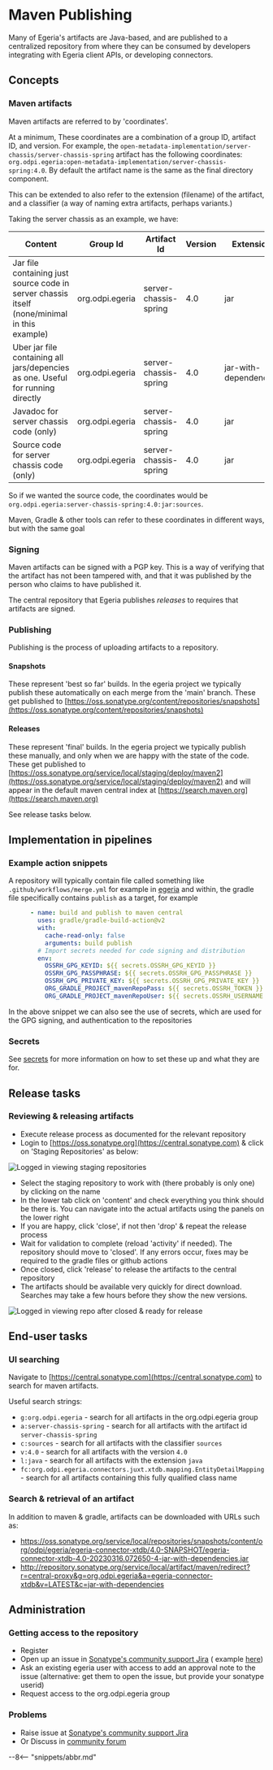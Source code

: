 <!-- SPDX-License-Identifier: CC-BY-4.0 -->
<!-- Copyright Contributors to the Egeria project 2020. -->

# Maven Publishing

Many of Egeria's artifacts are Java-based, and are published to a centralized repository from where they can be consumed by developers integrating with Egeria client APIs, or developing connectors.

## Concepts
### Maven artifacts

Maven artifacts are referred to by 'coordinates'. 

At a minimum, These coordinates are a combination of a group ID, artifact ID, and version. For example, the `open-metadata-implementation/server-chassis/server-chassis-spring` artifact has the following coordinates: `org.odpi.egeria:open-metadata-implementation/server-chassis-spring:4.0`. By default the artifact name is the same as the final directory component.

This can be extended to also refer to the extension (filename) of the artifact, and a classifier (a way of naming extra artifacts, perhaps variants.)

Taking the server chassis as an example, we have:

| Content                                                                                      | Group Id        | Artifact Id           | Version | Extension             | Classifier |
|----------------------------------------------------------------------------------------------|-----------------|-----------------------| ------- |-----------------------|------------|
| Jar file containing just source code in server chassis itself (none/minimal in this example) | org.odpi.egeria | server-chassis-spring | 4.0 | jar                   |            |
| Uber jar file containing all jars/depencies as one. Useful for running directly              | org.odpi.egeria | server-chassis-spring | 4.0 | jar-with-dependencies |            |
| Javadoc for server chassis code (only)                                                       | org.odpi.egeria | server-chassis-spring | 4.0 | jar                   | javadoc    |
| Source code for server chassis code (only)                                                      | org.odpi.egeria | server-chassis-spring       | 4.0 | jar                     | sources    |

So if we wanted the source code, the coordinates would be `org.odpi.egeria:server-chassis-spring:4.0:jar:sources`.

Maven, Gradle & other tools can refer to these coordinates in different ways, but with the same goal
### Signing

Maven artifacts can be signed with a PGP key. This is a way of verifying that the artifact has not been tampered with, and that it was published by the person who claims to have published it.

The central repository that Egeria publishes *releases* to requires that artifacts are signed.
### Publishing

Publishing is the process of uploading artifacts to a repository. 
#### Snapshots

These represent 'best so far' builds. In the egeria project we typically publish these automatically on each merge from the 'main' branch. These get published to [https://oss.sonatype.org/content/repositories/snapshots](https://oss.sonatype.org/content/repositories/snapshots)

#### Releases

These represent 'final' builds. In the egeria project we typically publish these manually, and only when we are happy with the state of the code. These get published to [https://oss.sonatype.org/service/local/staging/deploy/maven2](https://oss.sonatype.org/service/local/staging/deploy/maven2) and will appear in the default maven central index at [https://search.maven.org](https://search.maven.org)

See release tasks below.

## Implementation in pipelines
### Example action snippets

A repository will typically contain file called something like `.github/workflows/merge.yml` for example in [egeria](https://github.com/odpi/egeria/blob/main/.github/workflows/merge-v4.yml) and within, the gradle file specifically contains `publish` as a target, for example
```yaml
      - name: build and publish to maven central
        uses: gradle/gradle-build-action@v2
        with:
          cache-read-only: false
          arguments: build publish
        # Import secrets needed for code signing and distribution
        env:
          OSSRH_GPG_KEYID: ${{ secrets.OSSRH_GPG_KEYID }}
          OSSRH_GPG_PASSPHRASE: ${{ secrets.OSSRH_GPG_PASSPHRASE }}
          OSSRH_GPG_PRIVATE_KEY: ${{ secrets.OSSRH_GPG_PRIVATE_KEY }}
          ORG_GRADLE_PROJECT_mavenRepoPass: ${{ secrets.OSSRH_TOKEN }}
          ORG_GRADLE_PROJECT_mavenRepoUser: ${{ secrets.OSSRH_USERNAME }}

```
In the above snippet we can also see the use of secrets, which are used for the GPG signing, and authentication to the repositories
### Secrets

See [secrets](secrets.md) for more information on how to set these up and what they are for.

## Release tasks
### Reviewing & releasing artifacts

* Execute release process as documented for the relevant repository
* Login to [https://oss.sonatype.org](https://central.sonatype.com) & click on 'Staging Repositories' as below:

![Logged in viewing staging repositories](maven-publish-oss1.png)

* Select the staging repository to work with (there probably is only one) by clicking on the name
* In the lower tab click on 'content' and check everything you think should be there is. You can navigate into the actual artifacts using the panels on the lower right
* If you are happy, click 'close', if not then 'drop' & repeat the release process
* Wait for validation to complete (reload 'activity' if needed). The repository should move to 'closed'. If any errors occur, fixes may be required to the gradle files or github actions
* Once closed, click 'release' to release the artifacts to the central repository
* The artifacts should be available very quickly for direct download. Searches may take a few hours before they show the new versions.

![Logged in viewing repo after closed & ready for release](maven-publish-oss2.png)
## End-user tasks
### UI searching

Navigate to [https://central.sonatype.com](https://central.sonatype.com) to search for maven artifacts.

Useful search strings:
  * `g:org.odpi.egeria` - search for all artifacts in the org.odpi.egeria group
  * `a:server-chassis-spring` - search for all artifacts with the artifact id `server-chassis-spring`
  * `c:sources` - search for all artifacts with the classifier `sources`
  * `v:4.0` - search for all artifacts with the version `4.0`
  * `l:java` - search for all artifacts with the extension `java`
  * `fc:org.odpi.egeria.connectors.juxt.xtdb.mapping.EntityDetailMapping` - search for all artifacts containing this fully qualified class name

### Search & retrieval of an artifact

In addition to maven & gradle, artifacts can be downloaded with URLs such as:
* https://oss.sonatype.org/service/local/repositories/snapshots/content/org/odpi/egeria/egeria-connector-xtdb/4.0-SNAPSHOT/egeria-connector-xtdb-4.0-20230316.072650-4-jar-with-dependencies.jar
* http://repository.sonatype.org/service/local/artifact/maven/redirect?r=central-proxy&g=org.odpi.egeria&a=egeria-connector-xtdb&v=LATEST&c=jar-with-dependencies

## Administration
### Getting access to the repository

* Register
* Open up an issue in [Sonatype's community support Jira](https://issues.sonatype.org/projects/MVNCENTRAL/issues/MVNCENTRAL-8056?filter=allissues) ( example [here](https://issues.sonatype.org/browse/OSSRH-85860))
* Ask an existing egeria user with access to add an approval note to the issue (alternative: get them to open the issue, but provide your sonatype userid)
* Request access to the org.odpi.egeria group

### Problems

* Raise issue at [Sonatype's community support Jira](https://issues.sonatype.org/projects/MVNCENTRAL/issues/MVNCENTRAL-8056?filter=allissues)
* Or Discuss in [community forum](https://community.sonatype.com)

--8<-- "snippets/abbr.md"
